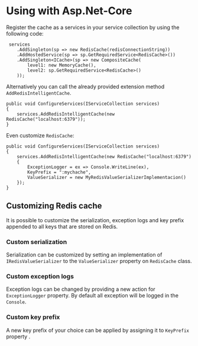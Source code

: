# Using with Asp.Net-Core

Register the cache as a services in your service collection by using the following code:

```
 services
    .AddSingleton(sp => new RedisCache(redisConnectionString))
    .AddHostedService(sp => sp.GetRequiredService<RedisCache>())
    .AddSingleton<ICache>(sp => new CompositeCache(
        level1: new MemoryCache(),
        level2: sp.GetRequiredService<RedisCache>()
    ));
```

Alternatively you can call the already provided extension method `AddRedisIntelligentCache`.

```
public void ConfigureServices(IServiceCollection services)
{
    services.AddRedisIntelligentCache(new RedisCache("localhost:6379"));
}
```

Even customize `RedisCache`:

```
public void ConfigureServices(IServiceCollection services)
{
    services.AddRedisIntelligentCache(new RedisCache("localhost:6379")
    {
        ExceptionLogger = ex => Console.WriteLine(ex),
        KeyPrefix = ":mychache",
        ValueSerializer = new MyRedisValueSerializerImplementacion()
    });
}
```

## Customizing Redis cache

It is possible to customize the serialization, exception logs and key prefix appended to all keys that are stored on Redis.

### Custom serialization

Serialization can be customized by setting an implementation of `IRedisValueSerializer` to the `ValueSerializer` property on `RedisCache` class.

### Custom exception logs

Exception logs can be changed by providing a new action for `ExceptionLogger` property. By default all exception will be logged in the `Console`.

### Custom key prefix

A new key prefix of your choice can be applied by assigning it to `KeyPrefix` property .
